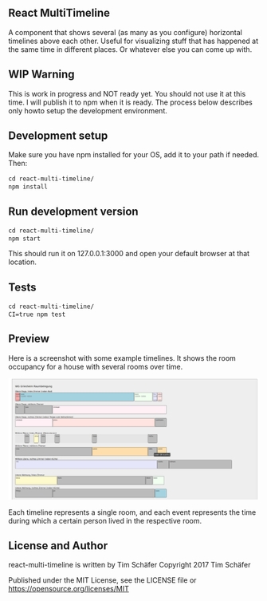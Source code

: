 ## React MultiTimeline

A component that shows several (as many as you configure) horizontal timelines above each other. Useful for visualizing stuff that has happened at the same time in different places. Or whatever else you can come up with.


## WIP Warning

This is work in progress and NOT ready yet. You should not use it at this time. I will publish it to npm when it is ready. The process below describes only howto setup the development environment.

## Development setup

Make sure you have npm installed for your OS, add it to your path if needed. Then:

    cd react-multi-timeline/
    npm install

## Run development version

    cd react-multi-timeline/
    npm start
	
This should run it on 127.0.0.1:3000 and open your default browser at that location.


## Tests

    cd react-multi-timeline/
    CI=true npm test
    
## Preview

Here is a screenshot with some example timelines. It shows the room occupancy for a house with several rooms over time.

![react-multi-timeline-example](./react-multi-timeline-example.jpg?raw=true "React Multi Timeline example")

Each timeline represents a single room, and each event represents the time during which a certain person lived in the respective room.
	
	
## License and Author

react-multi-timeline is written by Tim Schäfer
Copyright 2017 Tim Schäfer

Published under the MIT License, see the LICENSE file or https://opensource.org/licenses/MIT
